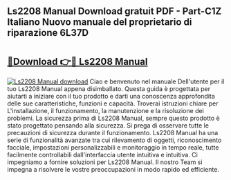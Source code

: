 ## Ls2208 Manual Download gratuit PDF - Part-C1Z Italiano Nuovo manuale del proprietario di riparazione 6L37D

# <h2><a href="http://dfa9xo.blite.top/?on=Ls2208+Manual">🔗Download 👉🔴 Ls2208 Manual</a></h2>

[![Ls2208 Manual download](https://i.imgur.com/lujVjoI.png)](http://dfa9xo.blite.top/?on=Ls2208+Manual)
Ciao e benvenuto nel manuale Dell'utente per il tuo Ls2208 Manual appena disimballato. Questa guida è progettata per aiutarti a iniziare con il tuo prodotto e darti una conoscenza approfondita delle sue caratteristiche, funzioni e capacità. Troverai istruzioni chiare per L'installazione, il funzionamento, la manutenzione e la risoluzione dei problemi. La sicurezza prima di Ls2208 Manual, sempre questo prodotto è stato progettato pensando alla sicurezza. Si prega di osservare tutte le precauzioni di sicurezza durante il funzionamento. Ls2208 Manual ha una serie di funzionalità avanzate tra cui rilevamento di oggetti, riconoscimento facciale, impostazioni personalizzabili e monitoraggio in tempo reale, tutte facilmente controllabili dall'interfaccia utente intuitiva e intuitiva. Ci impegniamo a fornire soluzioni per Ls2208 Manual. Il nostro Team si impegna a risolvere le vostre preoccupazioni in modo rapido ed efficiente.
